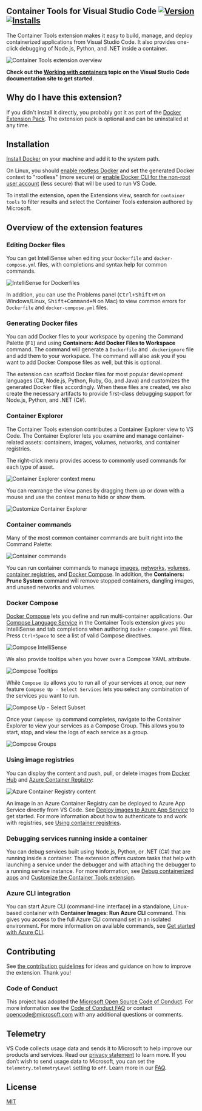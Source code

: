 ## Container Tools for Visual Studio Code  [![Version](https://img.shields.io/visual-studio-marketplace/v/ms-azuretools.vscode-containers)](https://marketplace.visualstudio.com/items?itemName=ms-azuretools.vscode-containers) [![Installs](https://img.shields.io/visual-studio-marketplace/i/ms-azuretools.vscode-containers)](https://marketplace.visualstudio.com/items?itemName=ms-azuretools.vscode-containers)

The Container Tools extension makes it easy to build, manage, and deploy containerized applications from Visual Studio Code. It also provides one-click debugging of Node.js, Python, and .NET inside a container.

![Container Tools extension overview](resources/readme/overview.gif)

**Check out the [Working with containers](https://aka.ms/AA7arez) topic on the Visual Studio Code documentation site to get started**.

## Why do I have this extension?
If you didn't install it directly, you probably got it as part of the [Docker Extension Pack](https://marketplace.visualstudio.com/items?itemName=ms-azuretools.vscode-docker). The extension pack is optional and can be uninstalled at any time.

## Installation

[Install Docker](https://docs.docker.com/install/) on your machine and add it to the system path.

On Linux, you should [enable rootless Docker](https://docs.docker.com/engine/security/rootless/) and set the generated Docker context to "rootless" (more secure) or [enable Docker CLI for the non-root user account](https://docs.docker.com/install/linux/linux-postinstall/#manage-docker-as-a-non-root-user) (less secure) that will be used to run VS Code.

To install the extension, open the Extensions view, search for `container tools` to filter results and select the Container Tools extension authored by Microsoft.

## Overview of the extension features

### Editing Docker files

You can get IntelliSense when editing your `Dockerfile` and `docker-compose.yml` files, with completions and syntax help for common commands.

![IntelliSense for Dockerfiles](resources/readme/dockerfile-intellisense.png)

In addition, you can use the Problems panel (<kbd>Ctrl+Shift+M</kbd> on Windows/Linux, <kbd>Shift+Command+M</kbd> on Mac) to view common errors for `Dockerfile` and `docker-compose.yml` files.

### Generating Docker files

You can add Docker files to your workspace by opening the Command Palette (<kbd>F1</kbd>) and using **Containers: Add Docker Files to Workspace** command. The command will generate a `Dockerfile` and `.dockerignore` file and add them to your workspace. The command will also ask you if you want to add Docker Compose files as well, but this is optional.

The extension can scaffold Docker files for most popular development languages (C#, Node.js, Python, Ruby, Go, and Java) and customizes the generated Docker files accordingly. When these files are created, we also create the necessary artifacts to provide first-class debugging support for Node.js, Python, and .NET (C#).

### Container Explorer

The Container Tools extension contributes a Container Explorer view to VS Code. The Container Explorer lets you examine and manage container-related assets: containers, images, volumes, networks, and container registries.

The right-click menu provides access to commonly used commands for each type of asset.

![Container Explorer context menu](resources/readme/container-view-context-menu.gif)

You can rearrange the view panes by dragging them up or down with a mouse and use the context menu to hide or show them.

![Customize Container Explorer](resources/readme/container-view-rearrange.gif)

### Container commands

Many of the most common container commands are built right into the Command Palette:

![Container commands](resources/readme/command-palette.png)

You can run container commands to manage [images](https://docs.docker.com/engine/reference/commandline/image/), [networks](https://docs.docker.com/engine/reference/commandline/network/), [volumes](https://docs.docker.com/engine/reference/commandline/volume/), [container registries](https://docs.docker.com/engine/reference/commandline/push/), and [Docker Compose](https://docs.docker.com/compose/reference/overview/). In addition, the **Containers: Prune System** command will remove stopped containers, dangling images, and unused networks and volumes.


### Docker Compose

[Docker Compose](https://docs.docker.com/compose/) lets you define and run multi-container applications. Our [Compose Language Service](https://github.com/microsoft/compose-language-service) in the Container Tools extension gives you IntelliSense and tab completions when authoring `docker-compose.yml` files. Press `Ctrl+Space` to see a list of valid Compose directives.

 ![Compose IntelliSense](resources/readme/tab-completions.gif)

We also provide tooltips when you hover over a Compose YAML attribute.

 ![Compose Tooltips](resources/readme/hover-support.png)

While `Compose Up` allows you to run all of your services at once, our new feature `Compose Up - Select Services` lets you select any combination of the services you want to run.

![Compose Up - Select Subset](resources/readme/select-subset.gif)

Once your `Compose Up` command completes, navigate to the Container Explorer to view your services as a Compose Group. This allows you to start, stop, and view the logs of each service as a group.

![Compose Groups](resources/readme/compose-group.png)

### Using image registries

You can display the content and push, pull, or delete images from [Docker Hub](https://hub.docker.com/) and [Azure Container Registry](https://docs.microsoft.com/azure/container-registry/):

![Azure Container Registry content](resources/readme/container-registry.png)

An image in an Azure Container Registry can be deployed to Azure App Service directly from VS Code. See [Deploy images to Azure App Service](https://aka.ms/AA7arf8) to get started. For more information about how to authenticate to and work with registries, see [Using container registries](https://aka.ms/AA7arf9).

### Debugging services running inside a container

You can debug services built using Node.js, Python, or .NET (C#) that are running inside a container. The extension offers custom tasks that help with launching a service under the debugger and with attaching the debugger to a running service instance. For more information, see [Debug containerized apps](https://aka.ms/AA7arfb)  and [Customize the Container Tools extension](https://aka.ms/AA7ay8l).

### Azure CLI integration

You can start Azure CLI (command-line interface) in a standalone, Linux-based container with **Container Images: Run Azure CLI** command. This gives you access to the full Azure CLI command set in an isolated environment. For more information on available commands, see [Get started with Azure CLI](https://docs.microsoft.com/cli/azure/get-started-with-azure-cli?view=azure-cli-latest#sign-in).

## Contributing

See [the contribution guidelines](CONTRIBUTING.md) for ideas and guidance on how to improve the extension. Thank you!

### Code of Conduct

This project has adopted the [Microsoft Open Source Code of Conduct](https://opensource.microsoft.com/codeofconduct/). For more information see the [Code of Conduct FAQ](https://opensource.microsoft.com/codeofconduct/faq/) or contact [opencode@microsoft.com](mailto:opencode@microsoft.com) with any additional questions or comments.

## Telemetry

VS Code collects usage data and sends it to Microsoft to help improve our products and services. Read our [privacy statement](https://go.microsoft.com/fwlink/?LinkID=528096&clcid=0x409) to learn more. If you don’t wish to send usage data to Microsoft, you can set the `telemetry.telemetryLevel` setting to `off`. Learn more in our [FAQ](https://code.visualstudio.com/docs/supporting/faq#_how-to-disable-telemetry-reporting).

## License

[MIT](LICENSE.md)
